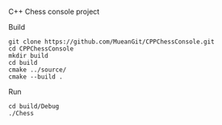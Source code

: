 ﻿C++ Chess console project

Build
```
git clone https://github.com/MueanGit/CPPChessConsole.git
cd CPPChessConsole
mkdir build
cd build
cmake ../source/
cmake --build .
```
Run
```
cd build/Debug
./Chess
```